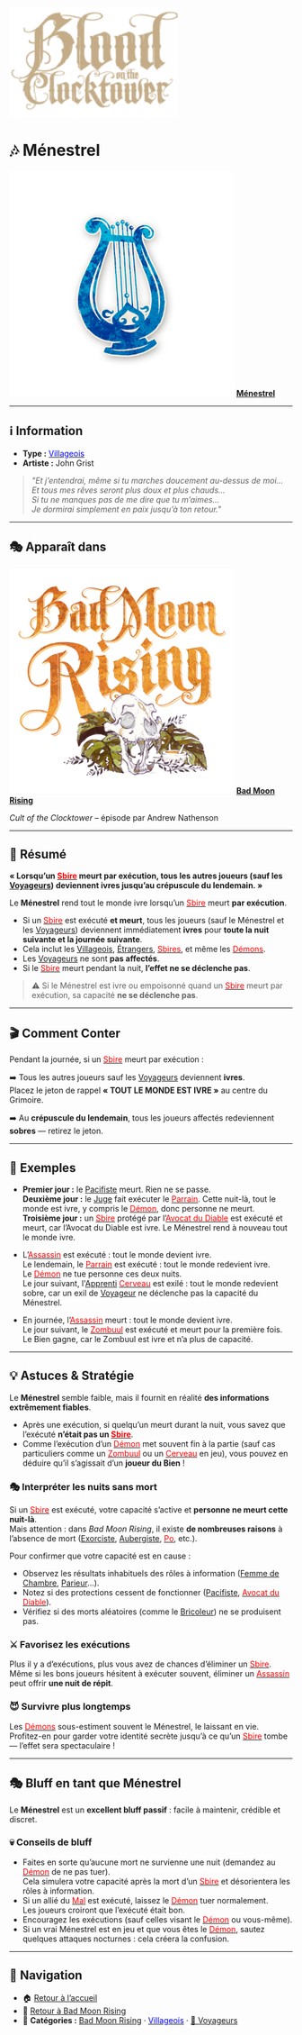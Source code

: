 <p align="left">
  <a href="/botc-fr-bambi/">
    <img src="../images/logo.png" alt="Accueil BotC FR" width="300">
  </a>
</p>

# 🎶 Ménestrel  

[<img src="../images/Icon_minstrel.png" alt="Ménestrel" width="400">](menestrel.md) [**Ménestrel**](../bmr_roles/menestrel.md)  

---

## ℹ️ Information  

- **Type :** [<span style="color:blue">Villageois</span>](../villageois.md)  
- **Artiste :** John Grist  

> *"Et j’entendrai, même si tu marches doucement au-dessus de moi...  
> Et tous mes rêves seront plus doux et plus chauds...  
> Si tu ne manques pas de me dire que tu m’aimes...  
> Je dormirai simplement en paix jusqu’à ton retour."*  

---

## 🎭 Apparaît dans  

[<img src="../images/Logo_bad_moon_rising-1.png" alt="Bad Moon Rising" width="400">](../bmr.md) [**Bad Moon Rising**](../bmr.md)  

*Cult of the Clocktower* – épisode par Andrew Nathenson  

---

## 📖 Résumé  

**« Lorsqu’un [<span style="color:red">Sbire</span>](../sbires.md) meurt par exécution, tous les autres joueurs (sauf les [Voyageurs](../voyageurs/voyageurs.md)) deviennent ivres jusqu’au crépuscule du lendemain. »**

Le **Ménestrel** rend tout le monde ivre lorsqu’un [<span style="color:red">Sbire</span>](../sbires.md) meurt **par exécution**.

- Si un [<span style="color:red">Sbire</span>](../sbires.md) est exécuté **et meurt**, tous les joueurs (sauf le Ménestrel et les [Voyageurs](../voyageurs/voyageurs.md)) deviennent immédiatement **ivres** pour **toute la nuit suivante et la journée suivante**.  
- Cela inclut les [Villageois](../villageois.md), [Étrangers](../etrangers.md), [<span style="color:red">Sbires</span>](../sbires.md), et même les [<span style="color:red">Démons</span>](../demons.md).  
- Les [Voyageurs](../voyageurs/voyageurs.md) ne sont **pas affectés**.  
- Si le [<span style="color:red">Sbire</span>](../sbires.md) meurt pendant la nuit, **l’effet ne se déclenche pas**.  

> ⚠️ Si le Ménestrel est ivre ou empoisonné quand un [<span style="color:red">Sbire</span>](../sbires.md) meurt par exécution, sa capacité **ne se déclenche pas**.  

---

## 🎬 Comment Conter  

Pendant la journée, si un [<span style="color:red">Sbire</span>](../sbires.md) meurt par exécution :  

➡️ Tous les autres joueurs sauf les [Voyageurs](../voyageurs/voyageurs.md) deviennent **ivres**.  
Placez le jeton de rappel **« TOUT LE MONDE EST IVRE »** au centre du Grimoire.  

➡️ Au **crépuscule du lendemain**, tous les joueurs affectés redeviennent **sobres** — retirez le jeton.  

---

## 🧾 Exemples  

- **Premier jour :** le [Pacifiste](pacifiste.md) meurt. Rien ne se passe.  
  **Deuxième jour :** le [Juge](../voyageurs/juge.md) fait exécuter le [<span style="color:red">Parrain</span>](parrain.md). Cette nuit-là, tout le monde est ivre, y compris le [<span style="color:red">Démon</span>](../demons.md), donc personne ne meurt.  
  **Troisième jour :** un [<span style="color:red">Sbire</span>](../sbires.md) protégé par l’[<span style="color:red">Avocat du Diable</span>](avocatdudiable.md) est exécuté et meurt, car l’Avocat du Diable est ivre. Le Ménestrel rend à nouveau tout le monde ivre.  

- L’[<span style="color:red">Assassin</span>](assassin.md) est exécuté : tout le monde devient ivre.  
  Le lendemain, le [<span style="color:red">Parrain</span>](parrain.md) est exécuté : tout le monde redevient ivre.  
  Le [<span style="color:red">Démon</span>](../demons.md) ne tue personne ces deux nuits.  
  Le jour suivant, l'[Apprenti](../voyageurs/apprenti.md) [<span style="color:red">Cerveau</span>](cerveau.md) est exilé : tout le monde redevient sobre, car un exil de [Voyageur](../voyageurs/voyageurs.md) ne déclenche pas la capacité du Ménestrel.  

- En journée, l’[<span style="color:red">Assassin</span>](assassin.md) meurt : tout le monde devient ivre.  
  Le jour suivant, le [<span style="color:red">Zombuul</span>](zombuul.md) est exécuté et meurt pour la première fois.  
  Le Bien gagne, car le Zombuul est ivre et n’a plus de capacité.  

---

## 💡 Astuces & Stratégie  

Le **Ménestrel** semble faible, mais il fournit en réalité **des informations extrêmement fiables**.  

- Après une exécution, si quelqu’un meurt durant la nuit, vous savez que l’exécuté **n’était pas un [<span style="color:red">Sbire</span>](../sbires.md)**.  
- Comme l’exécution d’un [<span style="color:red">Démon</span>](../demons.md) met souvent fin à la partie (sauf cas particuliers comme un [<span style="color:red">Zombuul</span>](zombuul.md) ou un [<span style="color:red">Cerveau</span>](cerveau.md) en jeu), vous pouvez en déduire qu’il s’agissait d’un **joueur du Bien** !  

### 🎭 Interpréter les nuits sans mort  

Si un [<span style="color:red">Sbire</span>](../sbires.md) est exécuté, votre capacité s’active et **personne ne meurt cette nuit-là**.  
Mais attention : dans *Bad Moon Rising*, il existe **de nombreuses raisons** à l’absence de mort ([Exorciste](exorciste.md), [Aubergiste](aubergiste.md), [<span style="color:red">Po</span>](po.md), etc.).  

Pour confirmer que votre capacité est en cause :  
- Observez les résultats inhabituels des rôles à information ([Femme de Chambre](femmedecha.md), [Parieur](parieur.md)...).  
- Notez si des protections cessent de fonctionner ([Pacifiste](pacifiste.md), [<span style="color:red">Avocat du Diable</span>](avocatdudiable.md)).  
- Vérifiez si des morts aléatoires (comme le [Bricoleur](bricoleur.md)) ne se produisent pas.  

### ⚔️ Favorisez les exécutions  

Plus il y a d’exécutions, plus vous avez de chances d’éliminer un [<span style="color:red">Sbire</span>](../sbires.md).  
Même si les bons joueurs hésitent à exécuter souvent, éliminer un [<span style="color:red">Assassin</span>](assassin.md) peut offrir **une nuit de répit**.  

### 😈 Survivre plus longtemps  

Les [<span style="color:red">Démons</span>](../demons.md) sous-estiment souvent le Ménestrel, le laissant en vie.  
Profitez-en pour garder votre identité secrète jusqu’à ce qu’un [<span style="color:red">Sbire</span>](../sbires.md) tombe — l’effet sera spectaculaire !  

---

## 🎭 Bluff en tant que Ménestrel  

Le **Ménestrel** est un **excellent bluff passif** : facile à maintenir, crédible et discret.  

### 💀 Conseils de bluff  
- Faites en sorte qu’aucune mort ne survienne une nuit (demandez au [<span style="color:red">Démon</span>](../demons.md) de ne pas tuer).  
  Cela simulera votre capacité après la mort d’un [<span style="color:red">Sbire</span>](../sbires.md) et désorientera les rôles à information.  
- Si un allié du [<span style="color:red">Mal</span>](../sbires.md) est exécuté, laissez le [<span style="color:red">Démon</span>](../demons.md) tuer normalement.  
  Les joueurs croiront que l’exécuté était bon.  
- Encouragez les exécutions (sauf celles visant le [<span style="color:red">Démon</span>](../demons.md) ou vous-même).  
- Si un vrai Ménestrel est en jeu et que vous êtes le [<span style="color:red">Démon</span>](../demons.md), sautez quelques attaques nocturnes : cela créera la confusion.  

---

## 📂 Navigation  


- 🏠 [Retour à l’accueil](../README.md)   
- 🌙 [Retour à Bad Moon Rising](../bmr.md)  
- 📂 **Catégories :** [Bad Moon Rising](../bmr.md) · [<span style="color:blue">Villageois</span>](../villageois.md) · [🧳 Voyageurs](../voyageurs/voyageurs.md)


